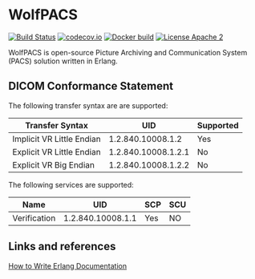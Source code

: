 WolfPACS
========

[![Build Status](https://travis-ci.org/wolfpacs/wolfpacs.svg?branch=master)](https://travis-ci.org/wolfpacs/wolfpacs)
[![codecov.io](https://codecov.io/gh/wolfpacs/wolfpacs/coverage.svg?branch=master)](https://codecov.io/gh/wolfpacs/wolfpacs?branch=master)
[![Docker build](https://img.shields.io/docker/cloud/build/raphexion/wolfpacs.svg?color=green)](https://hub.docker.com/r/raphexion/wolfpacs)
[![License Apache 2](https://img.shields.io/badge/License-Apache2-blue.svg)](https://www.apache.org/licenses/LICENSE-2.0)

WolfPACS is open-source Picture Archiving and Communication System (PACS) solution written in Erlang.

DICOM Conformance Statement
---------------------------

The following transfer syntax are are supported:

| Transfer Syntax           | UID                 | Supported |
|---------------------------|---------------------|-----------|
| Implicit VR Little Endian | 1.2.840.10008.1.2   | Yes       |
| Explicit VR Little Endian | 1.2.840.10008.1.2.1 | No        |
| Explicit VR Big Endian    | 1.2.840.10008.1.2.2 | No        |

The following services are supported:

| Name        | UID               | SCP | SCU |
|-------------|-------------------|-----|-----|
|Verification | 1.2.840.10008.1.1 | Yes | NO  |

Links and references
--------------------

[How to Write Erlang Documentation](https://docs.2600hz.com/dev/doc/engineering/erlang-documentation/)
